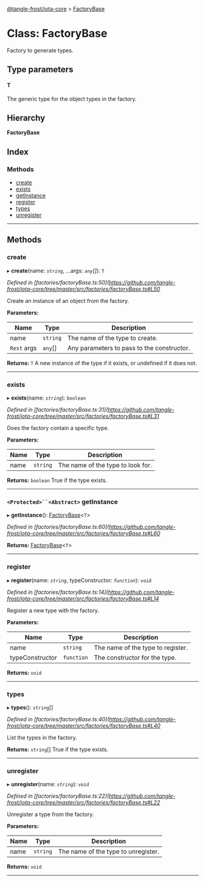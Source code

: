 [@tangle-frost/iota-core](../README.md) > [FactoryBase](../classes/factorybase.md)

# Class: FactoryBase

Factory to generate types.

## Type parameters
#### T 

The generic type for the object types in the factory.

## Hierarchy

**FactoryBase**

## Index

### Methods

* [create](factorybase.md#create)
* [exists](factorybase.md#exists)
* [getInstance](factorybase.md#getinstance)
* [register](factorybase.md#register)
* [types](factorybase.md#types)
* [unregister](factorybase.md#unregister)

---

## Methods

<a id="create"></a>

###  create

▸ **create**(name: *`string`*, ...args: *`any`[]*): `T`

*Defined in [factories/factoryBase.ts:50](https://github.com/tangle-frost/iota-core/tree/master/src/factories/factoryBase.ts#L50*

Create an instance of an object from the factory.

**Parameters:**

| Name | Type | Description |
| ------ | ------ | ------ |
| name | `string` |  The name of the type to create. |
| `Rest` args | `any`[] |  Any parameters to pass to the constructor. |

**Returns:** `T`
A new instance of the type if it exists, or undefined if it does not.

___
<a id="exists"></a>

###  exists

▸ **exists**(name: *`string`*): `boolean`

*Defined in [factories/factoryBase.ts:31](https://github.com/tangle-frost/iota-core/tree/master/src/factories/factoryBase.ts#L31*

Does the factory contain a specific type.

**Parameters:**

| Name | Type | Description |
| ------ | ------ | ------ |
| name | `string` |  The name of the type to look for. |

**Returns:** `boolean`
True if the type exists.

___
<a id="getinstance"></a>

### `<Protected>``<Abstract>` getInstance

▸ **getInstance**(): [FactoryBase](factorybase.md)<`T`>

*Defined in [factories/factoryBase.ts:60](https://github.com/tangle-frost/iota-core/tree/master/src/factories/factoryBase.ts#L60*

**Returns:** [FactoryBase](factorybase.md)<`T`>

___
<a id="register"></a>

###  register

▸ **register**(name: *`string`*, typeConstructor: *`function`*): `void`

*Defined in [factories/factoryBase.ts:14](https://github.com/tangle-frost/iota-core/tree/master/src/factories/factoryBase.ts#L14*

Register a new type with the factory.

**Parameters:**

| Name | Type | Description |
| ------ | ------ | ------ |
| name | `string` |  The name of the type to register. |
| typeConstructor | `function` |  The constructor for the type. |

**Returns:** `void`

___
<a id="types"></a>

###  types

▸ **types**(): `string`[]

*Defined in [factories/factoryBase.ts:40](https://github.com/tangle-frost/iota-core/tree/master/src/factories/factoryBase.ts#L40*

List the types in the factory.

**Returns:** `string`[]
True if the type exists.

___
<a id="unregister"></a>

###  unregister

▸ **unregister**(name: *`string`*): `void`

*Defined in [factories/factoryBase.ts:22](https://github.com/tangle-frost/iota-core/tree/master/src/factories/factoryBase.ts#L22*

Unregister a type from the factory.

**Parameters:**

| Name | Type | Description |
| ------ | ------ | ------ |
| name | `string` |  The name of the type to unregister. |

**Returns:** `void`

___


